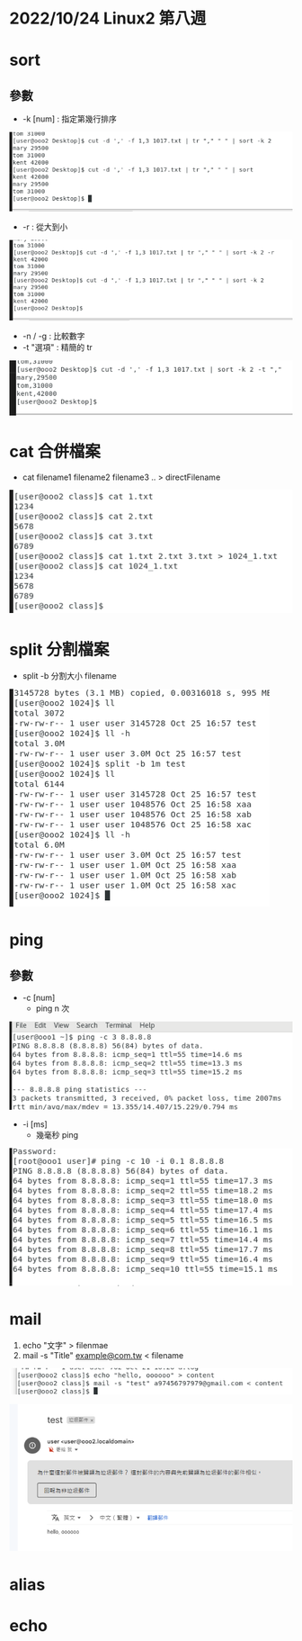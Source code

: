 # 2022/10/24 Linux2 第八週

# sort
## 參數
* -k \[num\] : 指定第幾行排序

![](https://github.com/yucing/linux2/blob/main/picture/89.png)

* -r : 從大到小

![](https://github.com/yucing/linux2/blob/main/picture/90.png)

* -n / -g : 比較數字
* -t "選項" : 精簡的 tr

![](https://github.com/yucing/linux2/blob/main/picture/91.png)

# cat 合併檔案
* cat filename1 filename2 filename3 .. > directFilename

![](https://github.com/yucing/linux2/blob/main/picture/92.png)

# split 分割檔案
* split -b 分割大小 filename

![](https://github.com/yucing/linux2/blob/main/picture/93.png)

# ping
## 參數
* -c \[num\]
    * ping n 次

![](https://github.com/yucing/linux2/blob/main/picture/78.png)

* -i \[ms\]
    * 幾毫秒 ping

![](https://github.com/yucing/linux2/blob/main/picture/77.png)

# mail
1. echo "文字" > filenmae
2. mail -s "Title" example@com.tw < filename

![](https://github.com/yucing/linux2/blob/main/picture/95.png)

![](https://github.com/yucing/linux2/blob/main/picture/94.png)

# alias

# echo
